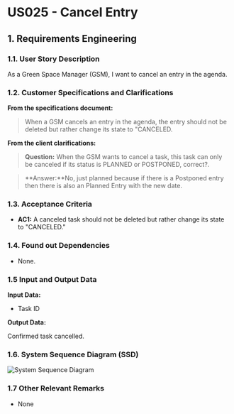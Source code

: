 # US025 - Cancel Entry


## 1. Requirements Engineering

### 1.1. User Story Description

As a Green Space Manager (GSM), I want to cancel an entry in the agenda.

### 1.2. Customer Specifications and Clarifications 

**From the specifications document:**

> When a GSM cancels an entry in the agenda, the entry should not be deleted but rather change its state to "CANCELED.

**From the client clarifications:**

> **Question:** When the GSM wants to cancel a task, this task can only be canceled if its status is PLANNED or POSTPONED, correct?.

> **Answer:**No, just planned because if there is a Postponed entry then there is also an Planned Entry with the new date.

### 1.3. Acceptance Criteria

* **AC1:** A canceled task should not be deleted but rather change its state to "CANCELED."

### 1.4. Found out Dependencies

* None.

### 1.5 Input and Output Data

**Input Data:**

* Task ID

**Output Data:**

Confirmed task cancelled.

### 1.6. System Sequence Diagram (SSD)

![System Sequence Diagram](svg/us025-system-sequence-diagram-main-solution.svg)

### 1.7 Other Relevant Remarks

* None